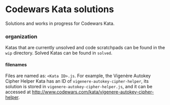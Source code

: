 # Codewars Kata solutions

Solutions and works in progress for Codewars Kata.

### organization
Katas that are currently unsolved and code scratchpads can be found in the `wip` directory.  Solved Katas can be found in `solved`.

#### filenames
Files are named as: `<Kata ID>.js`.  For example, the Vigenère Autokey Cipher Helper Kata has an ID of `vigenere-autokey-cipher-helper`, its solution is stored in `vigenere-autokey-cipher-helper.js`, and it can be accessed at http://www.codewars.com/kata/vigenere-autokey-cipher-helper.